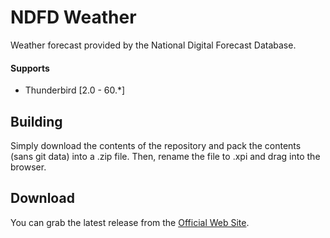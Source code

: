 # NDFD Weather
Weather forecast provided by the National Digital Forecast Database.

#### Supports
 * Thunderbird [2.0 - 60.*]

## Building
Simply download the contents of the repository and pack the contents (sans git data) into a .zip file. Then, rename the file to .xpi and drag into the browser.

## Download
You can grab the latest release from the [Official Web Site](//realityripple.com/Software/Mozilla-Extensions/NDFD-Weather/).
